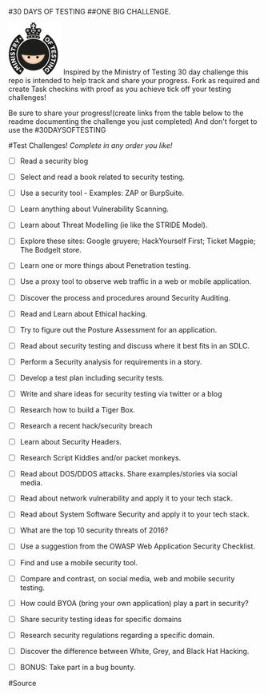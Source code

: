 #30 DAYS OF TESTING
##ONE BIG CHALLENGE.

![alt text](./images/logo/mot-logo400-clear.png "Hat Tip to Ministry Of Testing!")
Inspired by the Ministry of Testing 30 day challenge this repo is intended to help track and share your progress. Fork as required and create Task checkins with proof as you achieve tick off your testing challenges!

Be sure to share your progress!(create links from the table below to the readme documenting the challenge you just completed) And don't forget to use the #30DAYSOFTESTING


#Test Challenges!
*Complete in any order you like!*
- [ ] Read a security blog
- [ ] Select and read a book related to security testing.
- [ ] Use a security tool - Examples:  ZAP or BurpSuite.
- [ ] Learn anything about Vulnerability Scanning.
- [ ] Learn about Threat Modelling (ie like the STRIDE Model).
- [ ] Explore these sites: Google gruyere; HackYourself First; Ticket Magpie; The BodgeIt store.
- [ ] Learn one or more things about Penetration testing.
- [ ] Use a proxy tool to observe web traffic in a web or mobile application.
- [ ] Discover the process and procedures around Security Auditing.
- [ ] Read and Learn about Ethical hacking.
- [ ] Try to figure out the Posture Assessment for an application.
- [ ] Read about security testing and discuss where it best fits in an SDLC.
- [ ] Perform a Security analysis for requirements in a story.
- [ ] Develop a test plan including security tests.
- [ ] Write and share ideas for security testing via twitter or a blog
- [ ] Research how to build a Tiger Box.
- [ ] Research a recent hack/security breach
- [ ] Learn about Security Headers.
- [ ] Research Script Kiddies and/or packet monkeys.
- [ ] Read about DOS/DDOS attacks. Share examples/stories via social media.
- [ ] Read about network vulnerability and apply it to your tech stack.
- [ ] Read about System Software Security and apply it to your tech stack.
- [ ] What are the top 10 security threats of 2016?
- [ ] Use a suggestion from the OWASP Web Application Security Checklist.
- [ ] Find and use a mobile security tool.
- [ ] Compare and contrast, on social media, web and mobile security testing.
- [ ] How could BYOA (bring your own application) play a part in security?
- [ ] Share security testing ideas for specific domains
- [ ] Research security regulations regarding a specific domain.
- [ ] Discover the difference between White, Grey, and Black Hat Hacking.
- [ ] BONUS: Take part in a bug bounty.


#Source
